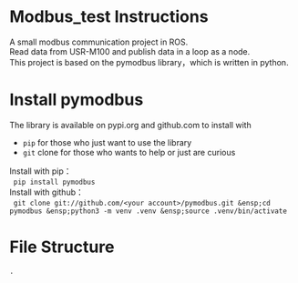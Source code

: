 # Modbus_test  Instructions
A small modbus communication project in ROS.   
Read data from USR-M100 and publish data in a loop as a node.  
This project is based on the pymodbus library，which is written in python.  
# Install pymodbus
The library is available on pypi.org and github.com to install with  
- `pip` for those who just want to use the library  
- `git` clone for those who wants to help or just are curious

Install with pip：  
&ensp;`pip install pymodbus`  
Install with github：  
    &ensp;```git clone git://github.com/<your account>/pymodbus.git
    &ensp;cd pymodbus
    &ensp;python3 -m venv .venv
    &ensp;source .venv/bin/activate```  
# File Structure
`.`  

    


